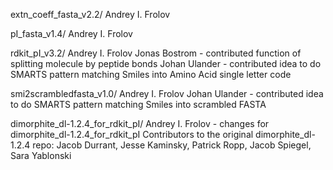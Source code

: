 extn_coeff_fasta_v2.2/
    Andrey I. Frolov

pI_fasta_v1.4/
    Andrey I. Frolov

rdkit_pI_v3.2/
    Andrey I. Frolov
    Jonas Bostrom - contributed function of splitting molecule by peptide bonds
    Johan Ulander - contributed idea to do SMARTS pattern matching Smiles into Amino Acid single letter code

smi2scrambledfasta_v1.0/
    Andrey I. Frolov
    Johan Ulander - contributed idea to do SMARTS pattern matching Smiles into scrambled FASTA

dimorphite_dl-1.2.4_for_rdkit_pI/
    Andrey I. Frolov - changes for dimorphite_dl-1.2.4_for_rdkit_pI
    Contributors to the original dimorphite_dl-1.2.4 repo: Jacob Durrant, Jesse Kaminsky, Patrick Ropp, Jacob Spiegel, Sara Yablonski

